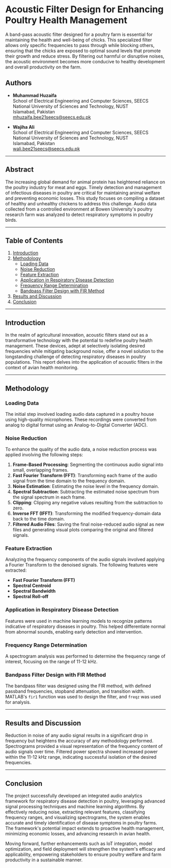 # Acoustic Filter Design for Enhancing Poultry Health Management
A band-pass acoustic filter designed for a poultry farm is essential for maintaining the health and well-being of chicks. This specialized filter allows only specific frequencies to pass through while blocking others, ensuring that the chicks are exposed to optimal sound levels that promote their growth and reduce stress. By filtering out harmful or disruptive noises, the acoustic environment becomes more conducive to healthy development and overall productivity on the farm.

## Authors
- **Muhammad Huzaifa**  
  School of Electrical Engineering and Computer Sciences, SEECS  
  National University of Sciences and Technology, NUST  
  Islamabad, Pakistan  
  [mhuzaifa.bee21seecs@seecs.edu.pk](mailto:mhuzaifa.bee21seecs@seecs.edu.pk)

- **Wajiha Ali**  
  School of Electrical Engineering and Computer Sciences, SEECS  
  National University of Sciences and Technology, NUST  
  Islamabad, Pakistan  
  [wali.bee21seecs@seecs.edu.pk](mailto:wali.bee21seecs@seecs.edu.pk)

---

## Abstract
The increasing global demand for animal protein has heightened reliance on the poultry industry for meat and eggs. Timely detection and management of infectious diseases in poultry are critical for maintaining animal welfare and preventing economic losses. This study focuses on compiling a dataset of healthy and unhealthy chickens to address this challenge. Audio data collected from a controlled environment at Bowen University's poultry research farm was analyzed to detect respiratory symptoms in poultry birds.

---

## Table of Contents
1. [Introduction](#introduction)
2. [Methodology](#methodology)
   - [Loading Data](#loading-data)
   - [Noise Reduction](#noise-reduction)
   - [Feature Extraction](#feature-extraction)
   - [Application in Respiratory Disease Detection](#application-in-respiratory-disease-detection)
   - [Frequency Range Determination](#frequency-range-determination)
   - [Bandpass Filter Design with FIR Method](#bandpass-filter-design-with-fir-method)
3. [Results and Discussion](#results-and-discussion)
4. [Conclusion](#conclusion)

---

## Introduction
In the realm of agricultural innovation, acoustic filters stand out as a transformative technology with the potential to redefine poultry health management. These devices, adept at selectively isolating desired frequencies while mitigating background noise, offer a novel solution to the longstanding challenge of detecting respiratory diseases in poultry populations. This report delves into the application of acoustic filters in the context of avian health monitoring.

---

## Methodology

### Loading Data
The initial step involved loading audio data captured in a poultry house using high-quality microphones. These recordings were converted from analog to digital format using an Analog-to-Digital Converter (ADC).

### Noise Reduction
To enhance the quality of the audio data, a noise reduction process was applied involving the following steps:
1. **Frame-Based Processing**: Segmenting the continuous audio signal into small, overlapping frames.
2. **Fast Fourier Transform (FFT)**: Transforming each frame of the audio signal from the time domain to the frequency domain.
3. **Noise Estimation**: Estimating the noise level in the frequency domain.
4. **Spectral Subtraction**: Subtracting the estimated noise spectrum from the signal spectrum in each frame.
5. **Clipping**: Clipping any negative values resulting from the subtraction to zero.
6. **Inverse FFT (IFFT)**: Transforming the modified frequency-domain data back to the time domain.
7. **Filtered Audio Files**: Saving the final noise-reduced audio signal as new files and generating visual plots comparing the original and filtered signals.

### Feature Extraction
Analyzing the frequency components of the audio signals involved applying a Fourier Transform to the denoised signals. The following features were extracted:
- **Fast Fourier Transform (FFT)**
- **Spectral Centroid**
- **Spectral Bandwidth**
- **Spectral Roll-off**

### Application in Respiratory Disease Detection
Features were used in machine learning models to recognize patterns indicative of respiratory diseases in poultry. This helped differentiate normal from abnormal sounds, enabling early detection and intervention.

### Frequency Range Determination
A spectrogram analysis was performed to determine the frequency range of interest, focusing on the range of 11-12 kHz.

### Bandpass Filter Design with FIR Method
The bandpass filter was designed using the FIR method, with defined passband frequencies, stopband attenuation, and transition width. MATLAB's `fir1` function was used to design the filter, and `freqz` was used for analysis.

---

## Results and Discussion
Reduction in noise of any audio signal results in a significant drop in frequency but heightens the accuracy of any methodology performed. Spectrograms provided a visual representation of the frequency content of audio signals over time. Filtered power spectra showed increased power within the 11-12 kHz range, indicating successful isolation of the desired frequencies.

---

## Conclusion
The project successfully developed an integrated audio analytics framework for respiratory disease detection in poultry, leveraging advanced signal processing techniques and machine learning algorithms. By effectively reducing noise, extracting relevant features, classifying frequency ranges, and visualizing spectrograms, the system enables accurate and timely identification of disease symptoms in poultry farms. The framework's potential impact extends to proactive health management, minimizing economic losses, and advancing research in avian health.

Moving forward, further enhancements such as IoT integration, model optimization, and field deployment will strengthen the system's efficacy and applicability, empowering stakeholders to ensure poultry welfare and farm productivity in a sustainable manner.

